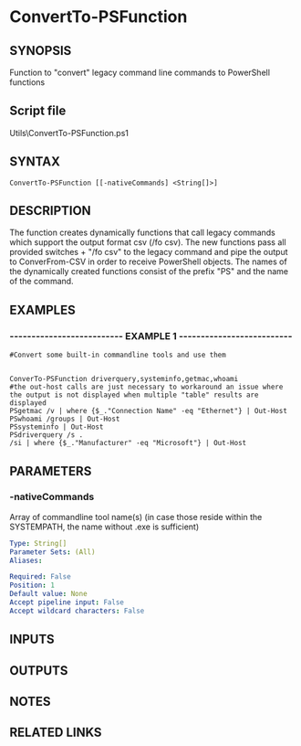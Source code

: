 # ConvertTo-PSFunction

## SYNOPSIS
Function to "convert" legacy command line commands to PowerShell functions

## Script file
Utils\ConvertTo-PSFunction.ps1

## SYNTAX

```
ConvertTo-PSFunction [[-nativeCommands] <String[]>]
```

## DESCRIPTION
The function creates dynamically functions that call legacy commands which support the output
format csv (/fo csv).
The new functions pass all provided switches + "/fo csv" to the legacy command and 
pipe the output to ConverFrom-CSV in order to receive PowerShell objects.
The names of the dynamically created functions consist of the prefix "PS" and the name of the command.

## EXAMPLES

### -------------------------- EXAMPLE 1 --------------------------
```
#Convert some built-in commandline tools and use them


ConverTo-PSFunction driverquery,systeminfo,getmac,whoami
#the out-host calls are just necessary to workaround an issue where the output is not displayed when multiple "table" results are displayed
PSgetmac /v | where {$_."Connection Name" -eq "Ethernet"} | Out-Host
PSwhoami /groups | Out-Host
PSsysteminfo | Out-Host
PSdriverquery /s .
/si | where {$_."Manufacturer" -eq "Microsoft"} | Out-Host
```
## PARAMETERS

### -nativeCommands
Array of commandline tool name(s) (in case those reside within the SYSTEMPATH, the name without .exe is sufficient)

```yaml
Type: String[]
Parameter Sets: (All)
Aliases: 

Required: False
Position: 1
Default value: None
Accept pipeline input: False
Accept wildcard characters: False
```

## INPUTS

## OUTPUTS

## NOTES

## RELATED LINKS




